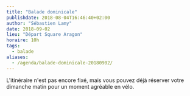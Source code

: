 ```yaml
---
title: "Balade dominicale"
publishdate: 2018-08-04T16:46:40+02:00
author: "Sébastien Lamy"
date: 2018-09-02
lieu: "Départ Square Aragon"
horaire: 10h
tags: 
  - balade
aliases:
  - /agenda/balade-dominicale-20180902/
---
```


L'itinéraire n'est pas encore fixé, mais vous pouvez déjà réserver votre dimanche
matin pour un moment agréable en vélo.
